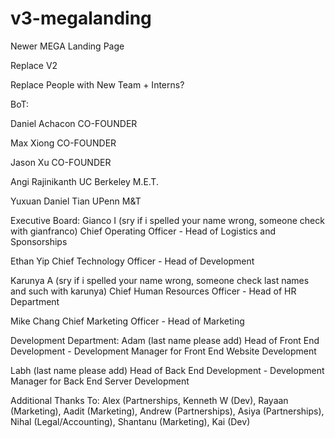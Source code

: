 # v3-megalanding
Newer MEGA Landing Page

Replace V2

Replace People with New Team + Interns?

BoT:

Daniel Achacon
CO-FOUNDER

Max Xiong
CO-FOUNDER

Jason Xu
CO-FOUNDER

Angi Rajinikanth
UC Berkeley M.E.T.

Yuxuan Daniel Tian
UPenn M&T

Executive Board:
Gianco I (sry if i spelled your name wrong, someone check with gianfranco)
Chief Operating Officer - Head of Logistics and Sponsorships

Ethan Yip
Chief Technology Officer - Head of Development

Karunya A (sry if i spelled your name wrong, someone check last names and such with karunya)
Chief Human Resources Officer - Head of HR Department

Mike Chang
Chief Marketing Officer - Head of Marketing

Development Department:
Adam (last name please add)
Head of Front End Development - Development Manager for Front End Website Development

Labh (last name please add)
Head of Back End Development - Development Manager for Back End Server Development


Additional Thanks To:
Alex (Partnerships, Kenneth W (Dev), Rayaan (Marketing), Aadit (Marketing), Andrew (Partnerships), Asiya (Partnerships), Nihal (Legal/Accounting), Shantanu (Marketing), Kai (Dev)

